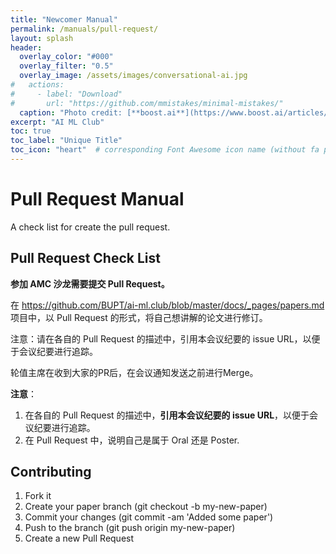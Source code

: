 ```yaml
---
title: "Newcomer Manual"
permalink: /manuals/pull-request/
layout: splash
header:
  overlay_color: "#000"
  overlay_filter: "0.5"
  overlay_image: /assets/images/conversational-ai.jpg
#   actions:
#     - label: "Download"
#       url: "https://github.com/mmistakes/minimal-mistakes/"
  caption: "Photo credit: [**boost.ai**](https://www.boost.ai/articles/2018/10/17/six-ways-conversational-ai-will-enhance-your-company)"
excerpt: "AI ML Club"
toc: true
toc_label: "Unique Title"
toc_icon: "heart"  # corresponding Font Awesome icon name (without fa prefix)
---
```


# Pull Request Manual

A check list for create the pull request.

## Pull Request Check List


**参加 AMC 沙龙需要提交 Pull Request。**

在 <https://github.com/BUPT/ai-ml.club/blob/master/docs/_pages/papers.md> 项目中，以 Pull Request 的形式，将自己想讲解的论文进行修订。

注意：请在各自的 Pull Request 的描述中，引用本会议纪要的 issue URL，以便于会议纪要进行追踪。

轮值主席在收到大家的PR后，在会议通知发送之前进行Merge。

**注意**：

1. 在各自的 Pull Request 的描述中，**引用本会议纪要的 issue URL**，以便于会议纪要进行追踪。
1. 在 Pull Request 中，说明自己是属于 Oral 还是 Poster.

## Contributing

1.  Fork it
1. Create your paper branch (git checkout -b my-new-paper)
1. Commit your changes (git commit -am 'Added some paper')
1. Push to the branch (git push origin my-new-paper)
1. Create a new Pull Request